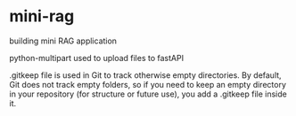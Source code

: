 # mini-rag
building mini RAG application 


python-multipart used to upload files to fastAPI

.gitkeep file is used in Git to track otherwise empty directories. By default, Git does not track empty folders, so if you need to keep an empty directory in your repository (for structure or future use), you add a .gitkeep file inside it.

